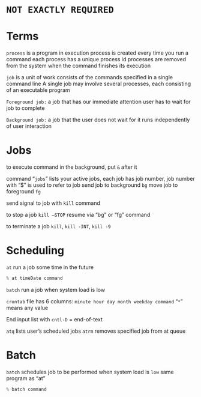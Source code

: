 # `NOT EXACTLY REQUIRED`
# Terms
`process` is a program in execution
process is created every time you run a command
each process has a unique process id
processes are removed from the system when the command finishes its execution

`job` is a unit of work
consists of the commands specified in a single command line
A single job may involve several processes, each consisting of an executable program

`Foreground job:`
a job that has our immediate attention
user has to wait for job to complete

`Background job:`
a job that the user does not wait for
it runs independently of user interaction

# Jobs
to execute command in the background, put `&` after it

command “`jobs`” lists your active jobs, each job has job number, job number with “$” is used to refer to job
send job to background `bg`
move job to foreground `fg`

send signal to job with `kill` command

to stop a job `kill –STOP` resume via “bg” or “fg” command

to terminate a job `kill`, `kill -INT`, `kill -9`

# Scheduling 
`at`
run a job some time in the future
```c
% at timeDate command
```

`batch`
run a job when system load is low

`crontab` file has 6 columns:
`minute hour day month weekday command`
“`*`” means any value

End input list with `cntl-D` = end-of-text

`atq`
lists user’s scheduled jobs
`atrm`
removes specified job from at queue

# Batch
`batch`
schedules job to be performed when system load is
`low`
same program as “at”
```c
% batch command
```